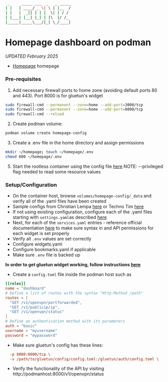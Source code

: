```sh
 _     _____ ___  _   _ _____
| |   | ____/ _ \| \ | |__  /
| |   |  _|| | | |  \| | / / 
| |___| |__| |_| | |\  |/ /_ 
|_____|_____\___/|_| \_/____|
```

# Homepage dashboard on podman

_UPDATED February 2025_

- [Homepage](https://gethomepage.dev/) homepage

### Pre-requisites
1. Add necessary firewall ports to home zone (avoiding default ports 80 and 443). Port 8000 is for gluetun's widget
```bash
sudo firewall-cmd --permanent --zone=home --add-port=3000/tcp
sudo firewall-cmd --permanent --zone=home --add-port=8000/tcp
sudo firewall-cmd --reload
```
2. Create podman volume:
```bash
podman volume create homepage-config
```
3. Create a .env file in the home directory and assign permissions
```bash
mkdir ~/homepage; touch ~/homepage/.env
chmod 600 ~/homepage/.env
```
5. Start the rootless container using the config file [here](https://github.com/leonzwrx/homelab-wiki/podman_configs/homepage.txt)
NOTE: --privileged flag needed to read some resource values

### Setup/Configuration
- On the container host, browse `volumes/homepage-config/_data` and verify all of the .yaml files have been created
- Sample configs from Christian Lempa [here](https://github.com/ChristianLempa/homelab/blob/main/homepage/homepage-prod-1) or Techno Tim [here](https://technotim.live/posts/homepage-dashboard/)
- If not using existing configuration, configure each of the .yaml files starting with `settings.yaml`as described [here](https://gethomepage.dev/configs/settings/)
- Next, for each of the `services.yaml` entries - reference official documentation [here](https://gethomepage.dev/widgets/services/) to make sure syntax in and API permissions for each widget is set properly
- Verify all `.env` values are set correctly
- Configure widgets.yaml
- Configure bookmarks.yaml if applicable
- Make sure `.env` file is backed up

**In order to get gluetun widget working, follow instructions [here](https://github.com/qdm12/gluetun-wiki/blob/main/setup/advanced/control-server.md)**
- Create a `config.toml` file inside the podman host such as
```toml
[[roles]]
name = "dashboard"
# Define a list of routes with the syntax "Http-Method /path"
routes = [
  "GET /v1/openvpn/portforwarded",
  "GET /v1/publicip/ip",
  "GET /v1/openvpn/status"
]
# Define an authentication method with its parameters
auth = "basic"
username = "myusername"
password = "mypassword"
```
- Make sure gluetun's config has these lines:
```ini
  -p 8000:8000/tcp \
  -v /path/to/gluetun/config/config.toml:/gluetun/auth/config.toml \
  ```
- Verify the functionality of the API by visiting http://podmanhost:8000/v1/openvpn/status
